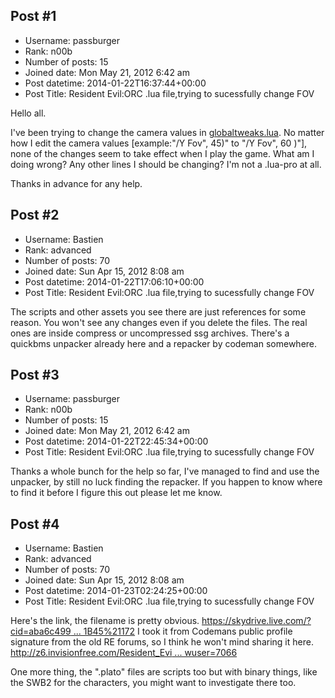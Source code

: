 ## Post #1
- Username: passburger
- Rank: n00b
- Number of posts: 15
- Joined date: Mon May 21, 2012 6:42 am
- Post datetime: 2014-01-22T16:37:44+00:00
- Post Title: Resident Evil:ORC .lua file,trying to sucessfully change FOV

Hello all.

I've been trying to change the camera values in [globaltweaks.lua](http://www.4shared.com/archive/Wz1N3-2Sba/globaltweaks.html).
No matter how I edit the camera values [example:"/Y Fov", 45)" to "/Y Fov", 60 )"], none of the changes seem to take effect when I play the game.
What am I doing wrong? Any other lines I should be changing?
I'm not a .lua-pro at all.

Thanks in advance for any help.
## Post #2
- Username: Bastien
- Rank: advanced
- Number of posts: 70
- Joined date: Sun Apr 15, 2012 8:08 am
- Post datetime: 2014-01-22T17:06:10+00:00
- Post Title: Resident Evil:ORC .lua file,trying to sucessfully change FOV

The scripts and other assets you see there are just references for some reason. You won't see any changes even if you delete the files. The real ones are inside compress or uncompressed ssg archives.
There's a quickbms unpacker already here and a repacker by codeman somewhere.
## Post #3
- Username: passburger
- Rank: n00b
- Number of posts: 15
- Joined date: Mon May 21, 2012 6:42 am
- Post datetime: 2014-01-22T22:45:34+00:00
- Post Title: Resident Evil:ORC .lua file,trying to sucessfully change FOV

Thanks a whole bunch for the help so far, I've managed to find and use the unpacker, by still no luck finding the repacker. 
If you happen to know where to find it before I figure this out please let me know.
## Post #4
- Username: Bastien
- Rank: advanced
- Number of posts: 70
- Joined date: Sun Apr 15, 2012 8:08 am
- Post datetime: 2014-01-23T02:24:25+00:00
- Post Title: Resident Evil:ORC .lua file,trying to sucessfully change FOV

Here's the link, the filename is pretty obvious. [https://skydrive.live.com/?cid=aba6c499 ... 1B45%21172](https://skydrive.live.com/?cid=aba6c499ba561b45&id=ABA6C499BA561B45%21172)
I took it from Codemans public profile signature from the old RE forums, so I think he won't mind sharing it here. [http://z6.invisionfree.com/Resident_Evi ... wuser=7066](http://z6.invisionfree.com/Resident_Evil_4_PC/index.php?s=2f53cce2c07963275a8565a012071af1&showuser=7066)

One more thing, the ".plato" files are scripts too but with binary things, like the SWB2 for the characters, you might want to investigate there too.
